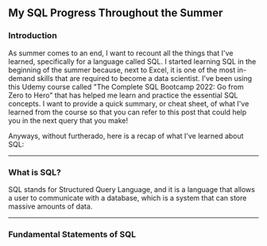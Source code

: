 ## My SQL Progress Throughout the Summer

### Introduction
As summer comes to an end, I want to recount all the things that I've learned, specifically for a language called SQL. I started learning SQL in the beginning of the summer because, next to Excel, it is one of the most in-demand skills that are required to become a data scientist. I've been using this Udemy course called "The Complete SQL Bootcamp 2022: Go from Zero to Hero" that has helped me learn and practice the essential SQL concepts. I want to provide a quick summary, or cheat sheet, of what I've learned from the course so that you can refer to this post that could help you in the next query that you make!

Anyways, without furtherado, here is a recap of what I've learned about SQL:

---

### What is SQL?
SQL stands for Structured Query Language, and it is a language that allows a user to communicate with a database, which is a system that can store massive amounts of data.

---

### Fundamental Statements of SQL
